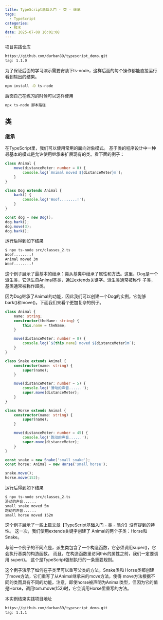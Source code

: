 ```yaml
---
title: TypeScript基础入门 - 类 - 继承
tags:
  - TypeScript
categories:
  - 技术
date: 2025-07-08 16:01:08
---
```


项目实践仓库

```bash
https://github.com/durban89/typescript_demo.git
tag: 1.1.0
```

为了保证后面的学习演示需要安装下ts-node，这样后面的每个操作都能直接运行看到输出的结果。

```bash
npm install -D ts-node
```

后面自己在练习的时候可以这样使用

```bash
npx ts-node 脚本路径
```

## **类**

### **继承**

在TypeScript里，我们可以使用常用的面向对象模式。 基于类的程序设计中一种最基本的模式是允许使用继承来扩展现有的类。看下面的例子：

```ts
class Animal {
    move(distanceMeter: number = 0) {
        console.log(`Animal moved ${distanceMeter}m`);
    }
}

class Dog extends Animal {
    bark() {
        console.log('Woof........!');
    }
}

const dog = new Dog();
dog.bark();
dog.move(3);
dog.bark();
```

运行后得到如下结果

```bash
$ npx ts-node src/classes_2.ts
Woof........!
Animal moved 3m
Woof........!
```

这个例子展示了最基本的继承：类从基类中继承了属性和方法。这里，Dog是一个派生类，它派生自Animal基类，通过extends关键字。派生类通常被称作 子类，基类通常被称作超类。

因为Dog继承了Animal的功能，因此我们可以创建一个Dog的实例，它能够 bark()和move()。下面我们来看个更加复杂的例子。

```ts
class Animal {
    name: string;
    constructor(theName: string) {
        this.name = theName;
    }

    move(distanceMeter: number = 0) {
        console.log(`${this.name} moved ${distanceMeter}m`);
    }
}

class Snake extends Animal {
    constructor(name: string) {
        super(name);
    }

    move(distanceMeter: number = 5) {
        console.log('滑动的声音......');
        super.move(distanceMeter);
    }
}

class Horse extends Animal {
    constructor(name: string) {
        super(name);
    }

    move(distanceMeter: number = 45) {
        console.log('跑动的声音......');
        super.move(distanceMeter);
    }
}

const snake = new Snake('small snake');
const horse: Animal = new Horse('small horse');

snake.move();
horse.move(152);
```

运行后得到如下结果

```bash
$ npx ts-node src/classes_2.ts
滑动的声音......
small snake moved 5m
跑动的声音......
small horse moved 152m
```

这个例子展示了一些上篇文章【[TypeScript基础入门 - 类 - 简介](https://www.gowhich.com/blog/883)】没有提到的特性。 这一次，我们使用extends关键字创建了 Animal的两个子类：Horse和 Snake。

与前一个例子的不同点是，派生类包含了一个构造函数，它必须调用super()，它会执行基类的构造函数。 而且，在构造函数里访问this的属性之前，我们一定要调用 super()。 这个是TypeScript强制执行的一条重要规则。

这个例子演示了如何在子类里可以重写父类的方法。Snake类和 Horse类都创建了move方法，它们重写了从Animal继承来的move方法，使得 move方法根据不同的类而具有不同的功能。注意，即使horse被声明为Animal类型，但因为它的值是Horse，调用tom.move(152)时，它会调用Horse里重写的方法。

本实例结束实践项目地址

```bash
https://github.com/durban89/typescript_demo.git
tag: 1.1.1
```
